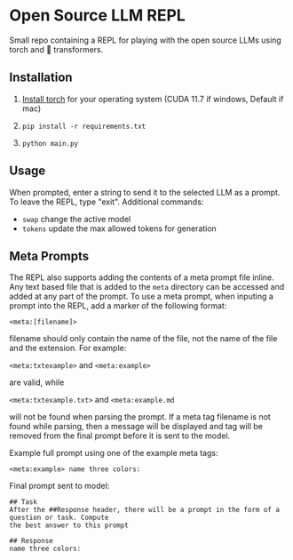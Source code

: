 # Open Source LLM REPL

Small repo containing a REPL for playing with the open source LLMs using torch and 🤗 transformers.

## Installation

1. [Install torch](https://pytorch.org/get-started/locally/) for your operating system (CUDA 11.7 if windows, Default if mac) 

2. `pip install -r requirements.txt`

3. `python main.py`

## Usage

When prompted, enter a string to send it to the selected LLM as a prompt. To leave the REPL, type "exit". Additional commands:
- `swap` change the active model
- `tokens` update the max allowed tokens for generation

## Meta Prompts

The REPL also supports adding the contents of a meta prompt file inline. Any text based file that is added to the `meta` directory can be accessed and added at any part of the prompt. To use a meta prompt, when inputing a prompt into the REPL, add a marker of the following format:

`<meta:[filename]>`

filename should only contain the name of the file, not the name of the file and the extension. For example:

`<meta:txtexample>` and `<meta:example>` 

are valid, while

`<meta:txtexample.txt>` and `<meta:example.md`

will not be found when parsing the prompt. If a meta tag filename is not found while parsing, then a message will be displayed and tag will be removed from the final prompt before it is sent to the model.

Example full prompt using one of the example meta tags:

```
<meta:example> name three colors:

```

Final prompt sent to model:

```
## Task
After the ##Response header, there will be a prompt in the form of a question or task. Compute
the best answer to this prompt

## Response
name three colors:
```
